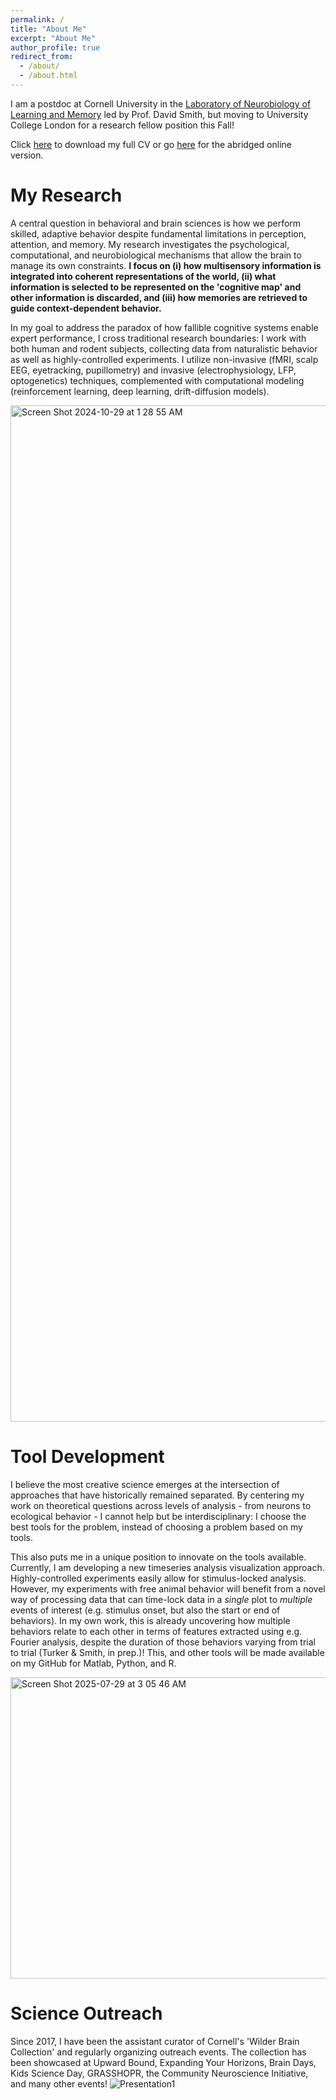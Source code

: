 ```yaml
---
permalink: /
title: "About Me"
excerpt: "About Me"
author_profile: true
redirect_from: 
  - /about/
  - /about.html
---
```


I am a postdoc at Cornell University in the [Laboratory of Neurobiology of Learning and Memory](https://blogs.cornell.edu/davidsmithlab/) led by Prof. David Smith, but moving to University College London for a research fellow position this Fall!

Click [here](https://github.com/user-attachments/files/21268710/CV_2025July15.pdf) to download my full CV or go [here](https://hamidturker.github.io/cv/) for the abridged online version.

My Research
============
A central question in behavioral and brain sciences is how we perform skilled, adaptive behavior despite fundamental limitations in perception, attention, and memory. My research investigates the psychological, computational, and neurobiological mechanisms that allow the brain to manage its own constraints. **I focus on (i) how multisensory information is integrated into coherent representations of the world, (ii) what information is selected to be represented on the 'cognitive map' and other information is discarded, and (iii) how memories are retrieved to guide context-dependent behavior.** 

In my goal to address the paradox of how fallible cognitive systems enable expert performance, I cross traditional research boundaries: I work with both human and rodent subjects, collecting data from naturalistic behavior as well as highly-controlled experiments. I utilize non-invasive (fMRI, scalp EEG, eyetracking, pupillometry) and invasive (electrophysiology, LFP, optogenetics) techniques, complemented with computational modeling (reinforcement learning, deep learning, drift-diffusion models).

<img width="1626" alt="Screen Shot 2024-10-29 at 1 28 55 AM" src="https://github.com/user-attachments/assets/108d2a99-99af-48b9-9952-3f06a71b883a">


Tool Development
============
I believe the most creative science emerges at the intersection of approaches that have historically remained separated. By centering my work on theoretical questions across levels of analysis - from neurons to ecological behavior - I cannot help but be interdisciplinary: I choose the best tools for the problem, instead of choosing a problem based on my tools.

This also puts me in a unique position to innovate on the tools available. Currently, I am developing a new timeseries analysis visualization approach. Highly-controlled experiments easily allow for stimulus-locked analysis. However, my experiments with free animal behavior will benefit from a novel way of processing data that can time-lock data in a _single_ plot to _multiple_ events of interest (e.g. stimulus onset, but also the start or end of behaviors). In my own work, this is already uncovering how multiple behaviors relate to each other in terms of features extracted using e.g. Fourier analysis, despite the duration of those behaviors varying from trial to trial (Turker & Smith, in prep.)! This, and other tools will be made available on my GitHub for Matlab, Python, and R.

<img width="860" height="482" alt="Screen Shot 2025-07-29 at 3 05 46 AM" src="https://github.com/user-attachments/assets/71a0d3db-cb09-4309-a5b6-33ea37813fa1" />


Science Outreach
============
Since 2017, I have been the assistant curator of Cornell's 'Wilder Brain Collection' and regularly organizing outreach events. The collection has been showcased at Upward Bound, Expanding Your Horizons, Brain Days, Kids Science Day, GRASSHOPR, the Community Neuroscience Initiative, and many other events!
![Presentation1](https://github.com/user-attachments/assets/6be77b35-d16b-4806-9044-f50b25ee4113)












